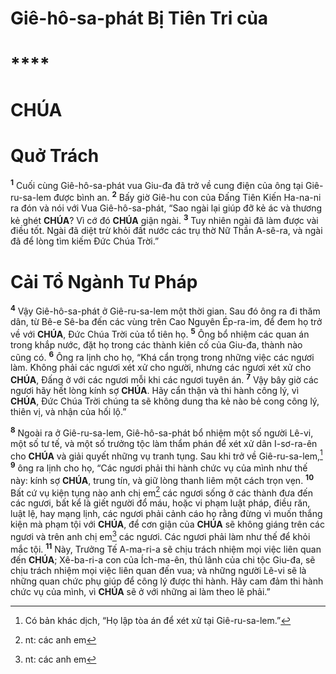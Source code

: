 # Giê-hô-sa-phát Bị Tiên Tri của

# \*\*\*\*

# CHÚA

# Quở Trách

<sup><b>1</b></sup> Cuối cùng Giê-hô-sa-phát vua Giu-đa đã trở về cung điện của ông tại Giê-ru-sa-lem được bình an. <sup><b>2</b></sup> Bấy giờ Giê-hu con của Đấng Tiên Kiến Ha-na-ni ra đón và nói với Vua Giê-hô-sa-phát, “Sao ngài lại giúp đỡ kẻ ác và thương kẻ ghét **CHÚA**? Vì cớ đó **CHÚA** giận ngài. <sup><b>3</b></sup> Tuy nhiên ngài đã làm được vài điều tốt. Ngài đã diệt trừ khỏi đất nước các trụ thờ Nữ Thần A-sê-ra, và ngài đã để lòng tìm kiếm Đức Chúa Trời.”

# Cải Tổ Ngành Tư Pháp

<sup><b>4</b></sup> Vậy Giê-hô-sa-phát ở Giê-ru-sa-lem một thời gian. Sau đó ông ra đi thăm dân, từ Bê-e Sê-ba đến các vùng trên Cao Nguyên Ép-ra-im, để đem họ trở về với **CHÚA**, Đức Chúa Trời của tổ tiên họ. <sup><b>5</b></sup> Ông bổ nhiệm các quan án trong khắp nước, đặt họ trong các thành kiên cố của Giu-đa, thành nào cũng có. <sup><b>6</b></sup> Ông ra lịnh cho họ, “Khá cẩn trọng trong những việc các ngươi làm. Không phải các ngươi xét xử cho người, nhưng các ngươi xét xử cho **CHÚA**, Đấng ở với các ngươi mỗi khi các ngươi tuyên án. <sup><b>7</b></sup> Vậy bây giờ các ngươi hãy hết lòng kính sợ **CHÚA**. Hãy cẩn thận và thi hành công lý, vì **CHÚA**, Đức Chúa Trời chúng ta sẽ không dung tha kẻ nào bẻ cong công lý, thiên vị, và nhận của hối lộ.”

<sup><b>8</b></sup> Ngoài ra ở Giê-ru-sa-lem, Giê-hô-sa-phát bổ nhiệm một số người Lê-vi, một số tư tế, và một số trưởng tộc làm thẩm phán để xét xử dân I-sơ-ra-ên cho **CHÚA** và giải quyết những vụ tranh tụng. Sau khi trở về Giê-ru-sa-lem,[^1-04233163-a125-4229-b5d6-b6fa61ea0760] <sup><b>9</b></sup> ông ra lịnh cho họ, “Các ngươi phải thi hành chức vụ của mình như thế này: kính sợ **CHÚA**, trung tín, và giữ lòng thanh liêm một cách trọn vẹn. <sup><b>10</b></sup> Bất cứ vụ kiện tụng nào anh chị em[^2-04233163-a125-4229-b5d6-b6fa61ea0760] các ngươi sống ở các thành đưa đến các ngươi, bất kể là giết người đổ máu, hoặc vi phạm luật pháp, điều răn, luật lệ, hay mạng lịnh, các ngươi phải cảnh cáo họ rằng đừng vì muốn thắng kiện mà phạm tội với **CHÚA**, để cơn giận của **CHÚA** sẽ không giáng trên các ngươi và trên anh chị em[^3-04233163-a125-4229-b5d6-b6fa61ea0760] các ngươi. Các ngươi phải làm như thế để khỏi mắc tội. <sup><b>11</b></sup> Này, Trưởng Tế A-ma-ri-a sẽ chịu trách nhiệm mọi việc liên quan đến **CHÚA**; Xê-ba-ri-a con của Ích-ma-ên, thủ lãnh của chi tộc Giu-đa, sẽ chịu trách nhiệm mọi việc liên quan đến vua; và những người Lê-vi sẽ là những quan chức phụ giúp để công lý được thi hành. Hãy cam đảm thi hành chức vụ của mình, vì **CHÚA** sẽ ở với những ai làm theo lẽ phải.”

[^1-04233163-a125-4229-b5d6-b6fa61ea0760]: Có bản khác dịch, “Họ lập tòa án để xét xử tại Giê-ru-sa-lem.”

[^2-04233163-a125-4229-b5d6-b6fa61ea0760]: nt: các anh em

[^3-04233163-a125-4229-b5d6-b6fa61ea0760]: nt: các anh em
